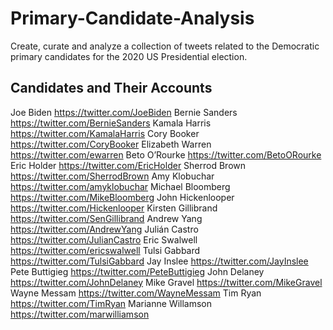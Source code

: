 # Primary-Candidate-Analysis
Create, curate and analyze a collection of tweets related to the Democratic primary candidates for the 2020 US Presidential election.

## Candidates and Their Accounts
Joe Biden https://twitter.com/JoeBiden
Bernie Sanders https://twitter.com/BernieSanders
Kamala Harris https://twitter.com/KamalaHarris
Cory Booker https://twitter.com/CoryBooker
Elizabeth Warren https://twitter.com/ewarren
Beto O’Rourke https://twitter.com/BetoORourke
Eric Holder https://twitter.com/EricHolder
Sherrod Brown https://twitter.com/SherrodBrown
Amy Klobuchar https://twitter.com/amyklobuchar
Michael Bloomberg https://twitter.com/MikeBloomberg
John Hickenlooper https://twitter.com/Hickenlooper
Kirsten Gillibrand https://twitter.com/SenGillibrand
Andrew Yang https://twitter.com/AndrewYang
Julián Castro https://twitter.com/JulianCastro
Eric Swalwell https://twitter.com/ericswalwell
Tulsi Gabbard https://twitter.com/TulsiGabbard
Jay Inslee https://twitter.com/JayInslee
Pete Buttigieg https://twitter.com/PeteButtigieg
John Delaney https://twitter.com/JohnDelaney
Mike Gravel https://twitter.com/MikeGravel
Wayne Messam https://twitter.com/WayneMessam
Tim Ryan https://twitter.com/TimRyan
Marianne Willamson https://twitter.com/marwilliamson

